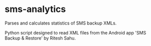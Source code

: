 sms-analytics
=============

Parses and calculates statistics of SMS backup XMLs.

Python script designed to read XML files from the Android app 'SMS Backup &
Restore' by Ritesh Sahu.
